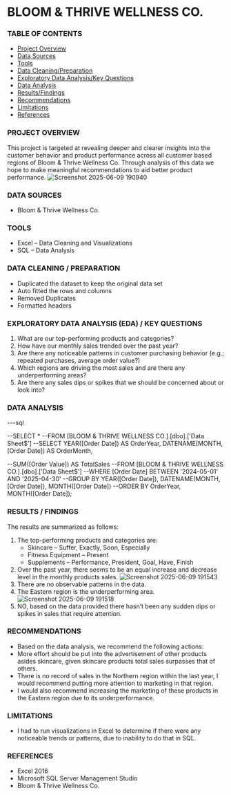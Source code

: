 # BLOOM & THRIVE WELLNESS CO.

### TABLE OF CONTENTS
- [Project Overview](project-overview)
- [Data Sources](data-sources)
- [Tools](tools)
- [Data Cleaning/Preparation](data-cleaning/preparation)
- [Exploratory Data Analysis/Key Questions](exploratory-data-analysis/key-questions)
- [Data Analysis](data-analysis)
- [Results/Findings](results/findings)
- [Recommendations](recommendations)
- [Limitations](limitations)
- [References](references) 

### PROJECT OVERVIEW
This project is targeted at revealing deeper and clearer insights into the customer behavior and product performance across all customer based regions of Bloom & Thrive Wellness Co. Through analysis of this data we hope to make meaningful recommendations to aid better product performance.
![Screenshot 2025-06-09 190940](https://github.com/user-attachments/assets/0d82848c-b6a2-4e35-bdec-d6f3c62d01b1)

### DATA SOURCES
- Bloom & Thrive Wellness Co.

### TOOLS
- Excel – Data Cleaning and Visualizations
- SQL – Data Analysis

### DATA CLEANING / PREPARATION 
- Duplicated the dataset to keep the original data set
- Auto fitted the rows and columns
- Removed Duplicates
- Formatted headers 

### EXPLORATORY DATA ANALYSIS (EDA) / KEY QUESTIONS
1.	What are our top-performing products and categories?
2.	How have our monthly sales trended over the past year?
3.	Are there any noticeable patterns in customer purchasing behavior (e.g.; repeated purchases, average order value?) 
4.	Which regions are driving the most sales and are there any underperforming areas?
5.	Are there any sales dips or spikes that we should be concerned about or look into?

### DATA ANALYSIS
---sql

--SELECT *
--FROM [BLOOM & THRIVE WELLNESS CO.].[dbo].['Data Sheet$'] 
--SELECT YEAR([Order Date]) AS OrderYear, DATENAME(MONTH, [Order Date]) AS OrderMonth,

--SUM([Order Value]) AS TotalSales
--FROM [BLOOM & THRIVE WELLNESS CO.].[dbo].['Data Sheet$']
--WHERE [Order Date] BETWEEN '2024-05-01' AND '2025-04-30' 
--GROUP BY YEAR([Order Date]), DATENAME(MONTH, [Order Date]), MONTH([Order Date])
--ORDER BY OrderYear, MONTH([Order Date]); 

### RESULTS / FINDINGS
The results are summarized as follows:
1.	The top-performing products and categories are:
    - Skincare – Suffer, Exactly, Soon, Especially 
    - Fitness Equipment – Present
    - Supplements – Performance, President, Goal, Have, Finish 
2.	Over the past year, there seems to be an equal increase and decrease level in the monthly products sales. 
![Screenshot 2025-06-09 191543](https://github.com/user-attachments/assets/7485247c-6a11-4a6e-ba8a-56945e3f3b81)
3.	There are no observable patterns in the data.
4.	The Eastern region is the underperforming area.
![Screenshot 2025-06-09 191518](https://github.com/user-attachments/assets/17486b25-33a7-476e-8458-b21c43cd3c25)
5.  NO, based on the data provided there hasn’t been any sudden dips or spikes in sales that require attention.

### RECOMMENDATIONS 
- Based on the data analysis, we recommend the following actions:
- More effort should be put into the advertisement of other products asides skincare, given skincare products total sales surpasses that of others.
- There is no record of sales in the Northern region within the last year, I would recommend putting more attention to marketing in that region.
- I would also recommend increasing the marketing of these products in the Eastern region due to its underperformance. 

### LIMITATIONS 
- I had to run visualizations in Excel to determine if there were any noticeable trends or patterns, due to inability to do that in SQL.

### REFERENCES
- Excel 2016
- Microsoft SQL Server Management Studio
- Bloom & Thrive Wellness Co.



